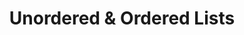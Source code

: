 ---
class: 'web-design'
title: 'Unordered & Ordered Lists'
youtube: 'PzboFBOeazM'
order: 7
length: 154
---
